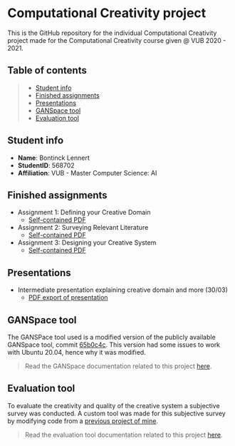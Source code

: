 # Computational Creativity project

This is the GitHub repository for the individual Computational Creativity project made for the Computational Creativity course given @ VUB 2020 - 2021.

## Table of contents
> - [Student info](#student-info)
> - [Finished assignments](#finished-assignments)
> - [Presentations](#presentations)
> - [GANSpace tool](#ganspace-tool)
> - [Evaluation tool](#evaluation-tool)

## Student info
- **Name**: Bontinck Lennert
- **StudentID**: 568702
- **Affiliation**: VUB - Master Computer Science: AI

## Finished assignments 
- Assignment 1: Defining your Creative Domain
   - [Self-contained PDF](Assignments/Assignment%201/CC_Assignment1_Bontinck_Lennert_568702_VUB.pdf)
- Assignment 2: Surveying Relevant Literature
   - [Self-contained PDF](Assignments/Assignment%202/CC_Assignment2_Bontinck_Lennert_568702_VUB.pdf)
- Assignment 3: Designing your Creative System
   - [Self-contained PDF](Assignments/Assignment%203/CC_Assignment3_Bontinck_Lennert_568702_VUB.pdf)

## Presentations
- Intermediate presentation explaining creative domain and more (30/03)
   - [PDF export of presentation](Presentations/intermediate_presentation_30-03.pdf)

## GANSpace tool
The GANSPace tool used is a modified version of the publicly available GANSpace tool, commit [65b0c4c](https://github.com/harskish/ganspace/tree/65b0c4c7a4bbdcb5fedebb7c033dab59e27d61c0). This version had some issues to work with Ubuntu 20.04, hence why it was modified.

> Read the GANSpace documentation related to this project [here](GANSpace/README.md).

## Evaluation tool
To evaluate the creativity and quality of the creative system a subjective survey was conducted. A custom tool was made for this subjective survey by modifying code from a [previous project of mine](https://github.com/pikawika/bachelorproef-compressie).

> Read the evaluation tool documentation related to this project [here](Evaluation%20tool/README.md).